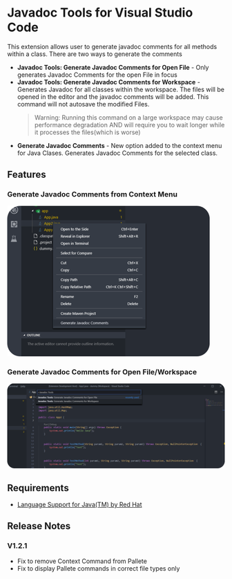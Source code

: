 # Javadoc Tools for Visual Studio Code

This extension allows user to generate javadoc comments for all methods within a class.
There are two ways to generate the comments
 * **Javadoc Tools: Generate Javadoc Comments for Open File** - Only generates Javadoc Comments for the open File in focus
 * **Javadoc Tools: Generate Javadoc Comments for Workspace** - Generates Javadoc for all classes within the workspace.
    The files will be opened in the editor and the javadoc comments will be added. This command will not autosave the modified Files.
    >Warning: Running this command on a large workspace may cause performance degradation AND will require you to wait longer while it processes the files(which is worse)
* **Generate Javadoc Comments** - New option added to the context menu for Java Clases. Generates Javadoc Comments for the selected class.

## Features

### Generate Javadoc Comments from Context Menu
![Generate Javadoc](/img/genFromContext.png)

### Generate Javadoc Comments for Open File/Workspace
![Generate Comments For Open File](/img/CmdPallete.png)

## Requirements
* [Language Support for Java(TM) by Red Hat](https://marketplace.visualstudio.com/items?itemName=redhat.java)

## Release Notes
### V1.2.1
- Fix to remove Context Command from Pallete
- Fix to display Pallete commands in correct file types only